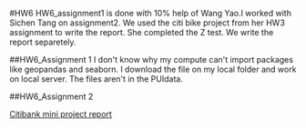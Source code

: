 #HW6
HW6_assignment1 is done with 10% help of Wang Yao.I worked with Sichen Tang on assignment2. We used the citi bike project from her HW3 assignment to write the report. She completed the Z test. We write the report separetely.

##HW6_Assignment 1
I don't know why my compute can't import packages like geopandas and seaborn. I download the file on my local folder and work on local server. The files aren't in the PUIdata.

##HW6_Assignment 2

[Citibank mini project report](https://www.authorea.com/users/107275/articles/134300/_show_article)
